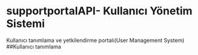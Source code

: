 # supportportalAPI- Kullanıcı Yönetim Sistemi
Kullanıcı tanımlama ve yetkilendirme portalı(User Management System)
##Kullanıcı tanımlama

